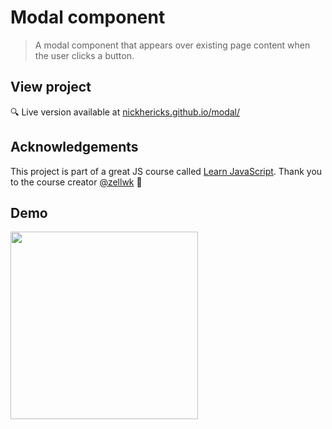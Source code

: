 # Modal component
> A modal component that appears over existing page content when the user clicks a button.

## View project
 :mag: Live version available at [nickhericks.github.io/modal/](https://nickhericks.github.io/modal/)

## Acknowledgements
This project is part of a great JS course called [Learn JavaScript](https://learnjavascript.today/). Thank you to the course creator [@zellwk](https://github.com/zellwk) :raised_hands:

## Demo
<img src="https://raw.githubusercontent.com/zellwk/jsf/master/images/components/modal/01-complete.gif?token=ABx4QWPXe_lPBaxpRIjxnTRUbwBrikT7ks5cbaC-wA%3D%3D" width="300">
